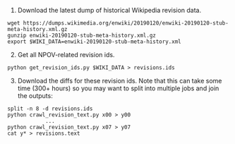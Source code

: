 
1. Download the latest dump of historical Wikipedia revision data.
```
wget https://dumps.wikimedia.org/enwiki/20190120/enwiki-20190120-stub-meta-history.xml.gz
gunzip enwiki-20190120-stub-meta-history.xml.gz
export $WIKI_DATA=enwiki-20190120-stub-meta-history.xml
```

2. Get all NPOV-related revision ids.
```
python get_revision_ids.py $WIKI_DATA > revisions.ids
```


3. Download the diffs for these revision ids. Note that this can take some time (300+ hours) so you may want to split into multiple jobs and join the outputs:

```
split -n 8 -d revisions.ids
python crawl_revision_text.py x00 > y00
            ...
python crawl_revision_text.py x07 > y07
cat y* > revisions.text
```
